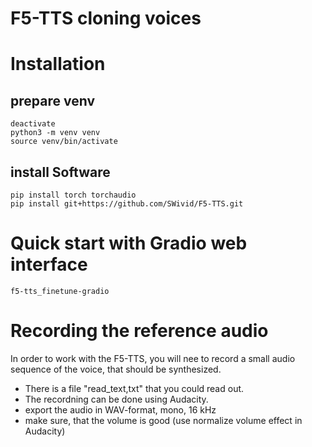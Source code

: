 # F5-TTS cloning voices

# Installation


## prepare venv
```
deactivate
python3 -m venv venv
source venv/bin/activate
```


## install Software

```
pip install torch torchaudio
pip install git+https://github.com/SWivid/F5-TTS.git

```

# Quick start with Gradio web interface
```
f5-tts_finetune-gradio
```

# Recording the reference audio

In order to work with the F5-TTS, you will nee to record a small audio sequence of the voice, that
should be synthesized.

- There is a file "read_text,txt" that you could read out.
- The recordning can be done using Audacity.
- export the audio in WAV-format, mono, 16 kHz
- make sure, that the volume is good (use normalize volume effect in Audacity)

